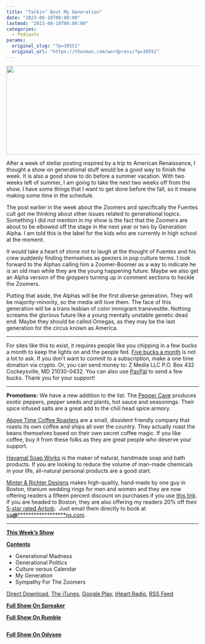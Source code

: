 ```yaml
---
title: "Talkin’ Bout My Generation"
date: "2023-08-18T00:00:00"
lastmod: "2023-08-18T00:00:00"
categories:
  - Podcasts
params:
  original_slug: "?p=30551"
  original_url: "https://thezman.com/wordpress/?p=30551"
---
```


[<img
src="http://thezman.com/wordpress/wp-content/uploads/2018/01/Power-Hour.png"
decoding="async" width="600" height="233" />](http://thezman.com/wordpress/wp-content/uploads/2018/01/Power-Hour.png)

After a week of stellar posting inspired by a trip to American
Renaissance, I thought a show on generational stuff would be a good way
to finish the week. It is also a good show to do before a summer
vacation. With two weeks left of summer, I am going to take the next two
weeks off from the show. I have some things that I want to get done
before the fall, so it means making some time in the schedule.

The post earlier in the week about the Zoomers and specifically the
Fuentes cult got me thinking about other issues related to generational
topics. Something I did not mention in my show is the fact that the
Zoomers are about to be elbowed off the stage in the next year or two by
Generation Alpha. I am told this is the label for the kids who are
currently in high school at the moment.

It would take a heart of stone not to laugh at the thought of Fuentes
and his crew suddenly finding themselves as geezers in pop culture
terms. I look forward to the Alphas calling him a Zoomer-Boomer as a way
to indicate he is an old man while they are the young happening future.
Maybe we also get an Alpha version of the groypers turning up in comment
sections to heckle the Zoomers.

Putting that aside, the Alphas will be the first diverse generation.
They will be majority-minority, so the media will love them. The face of
this generation will be a trans lesbian of color immigrant transvestite.
Nothing screams the glorious future like a young mentally unstable
genetic dead end. Maybe they should be called Omegas, as they may be the
last generation for the circus known as America.

------------------------------------------------------------------------

For sites like this to exist, it requires people like you chipping in a
few bucks a month to keep the lights on and the people fed.
<a href="https://www.subscribestar.com/the-z-blog"
rel="noopener noreferrer" target="_blank">Five bucks a month</a> is not
a lot to ask. If you don’t want to commit to a subscription, make a one
time donation via crypto. Or, you can send money to: Z Media LLC P.O.
Box 432 Cockeysville, MD 21030-0432. You can also use <a
href="https://www.paypal.com/cgi-bin/webscr?cmd=_s-xclick&amp;hosted_button_id=UDAS2Q8JYA6CN&amp;source=url"
rel="noopener noreferrer" target="_blank">PayPal</a> to send a few
bucks. Thank you for your support!

------------------------------------------------------------------------

**Promotions:** We have a new addition to the list. The
<a href="https://peppercave.com/shop/ols/products" rel="noopener"
target="_blank">Pepper Cave</a> produces exotic peppers, pepper seeds
and plants, hot sauce and seasonings. Their spice infused salts are a
great add to the chili head spice armory.

<a href="https://abovetimecoffee.com/" rel="noopener"
target="_blank">Above Time Coffee Roasters</a> are a small, dissident
friendly company that roasts its own coffee and ships all over the
country. They actually roast the beans themselves based on their own
secret coffee magic. If you like coffee, buy it from these folks as they
are great people who deserve your support.

<a href="https://havamalsoapworks.com/" rel="noopener"
target="_blank">Havamal Soap Works</a> is the maker of natural, handmade
soap and bath products. If you are looking to reduce the volume of
man-made chemicals in your life, all-natural personal products are a
good start.

<a href="https://www.minterandrichterdesigns.com/"
rel="noreferrer nofollow noopener" target="_blank">Minter &amp; Richter
Designs</a> makes high-quality, hand-made by one guy in Boston, titanium
wedding rings for men and women and they are now offering readers a
fifteen percent discount on purchases if you use
<a href="https://www.minterandrichterdesigns.com/discount/ZMAN"
rel="noreferrer nofollow noopener" target="_blank">this link</a>.
<span class="highlight"><span class="colour"><span class="font"><span class="size">If
you are headed to Boston, they are also offering my readers 20% off
their <a
href="https://www.airbnb.com/users/7988017/listings?user_id=7988017&amp;s=3"
rel="noopener noreferrer" target="_blank">5-star rated Airbnb</a>.  Just
email them directly to book at
<a href="mailto:sa***@*********************ns.com"
data-original-string="RDil/YUAq76z4R3UnW2yFA==cb7ULaWHX2wK2SN3ri3qoppNsJXkkoh7x+XY49Sbuv5CF08ktY0cuxTJr/IR9cvsjRC"><span
class="apbct-email-encoder"
data-original-string="nv7YocO7GEpeq14hIG37Vw==cb7TALyDEZ+upYVS3XUp4pU6JvHEbxEyJuE+nY23L5lM2Kz2Dnt842/lGL3NzM6VTG+"
title="This contact has been encoded by Anti-Spam by CleanTalk. Click to decode. To finish the decoding make sure that JavaScript is enabled in your browser.">sa<span
class="apbct-blur">***</span>@<span
class="apbct-blur">*********************</span>ns.com</span></a>.</span></span></span></span>

------------------------------------------------------------------------

**<u>This Week’s Show</u>**

**<u>Contents</u>**

-   Generational Madness
-   Generational Politics
-   Culture versus Calendar
-   My Generation
-   Sympathy For The Zoomers

<a href="https://api.spreaker.com/v2/episodes/56508585/download.mp3"
rel="noopener" target="_blank">Direct Download</a>, <a
href="https://itunes.apple.com/us/podcast/the-z-blog-power-hour/id1262799640?mt=2"
rel="noopener noreferrer" target="_blank">The iTunes</a>, <a
href="https://podcasts.google.com/?feed=aHR0cHM6Ly93d3cuc3ByZWFrZXIuY29tL3Nob3cvMjU4OTY1Ny9lcGlzb2Rlcy9mZWVk"
rel="noopener noreferrer" target="_blank">Google Play</a>, <a href="https://www.iheart.com/podcast/the-z-blog-power-hour-29246491/"
rel="noopener noreferrer" target="_blank">iHeart Radio,</a>
<a href="https://www.spreaker.com/show/2589657/episodes/feed"
rel="noopener noreferrer" target="_blank">RSS Feed</a>

**<u>Full Show On Spreaker</u>**

**<u>Full Show On Rumble</u>**

<span class="mce_SELRES_start" mce-type="bookmark"
style="display: inline-block; width: 0px; overflow: hidden; line-height: 0;">﻿</span>

**<u>Full Show On Odysee</u>**
